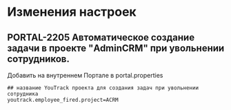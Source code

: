 # Изменения настроек

## PORTAL-2205 Автоматическое создание задачи в проекте "AdminCRM" при увольнении сотрудников.
Добавить на внутреннем Портале в portal.properties
```
## название YouTrack проекта для создания задач при увольнении сотрудника
youtrack.employee_fired.project=ACRM
```
